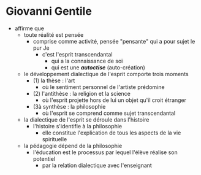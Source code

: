 # Giovanni Gentile
- affirme que
  - toute réalité est pensée
    - comprise comme activité, pensée "pensante" qui a pour sujet le pur Je
      - c'est l'esprit transcendantal
        - qui a la connaissance de soi
        - qui est une ***autoctise*** (auto-création)    
  - le développement dialectique de l'esprit comporte trois moments
    - (1) la thèse : l'art
      - où le sentiment personnel de l'artiste prédomine
    - (2) l'antithèse : la religion et la science
      - où l'esprit projette hors de lui un objet qu'il croit étranger
    - (3à synthèse : la philosophie
      - où l'esprit se comprend comme sujet transcendantal
  - la dialectique de l'esprit se déroule dans l'histoire
    - l'histoire s'identifie à la philosophie
      - elle constitue l'explication de tous les aspects de la vie spirituelle
  - la pédagogie dépend de la philosophie
    - l'éducation est le processus par lequel l'élève réalise son potentiel
      - par la relation dialectique avec l'enseignant        
